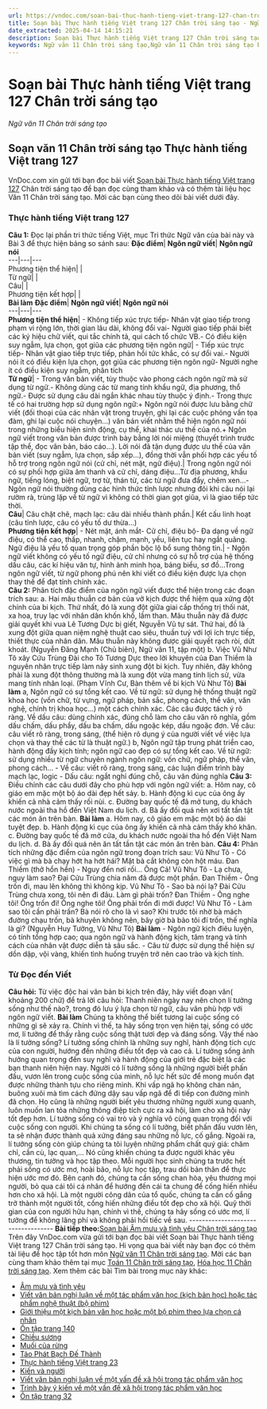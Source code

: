 ```yaml
---
url: https://vndoc.com/soan-bai-thuc-hanh-tieng-viet-trang-127-chan-troi-sang-tao-298215
title: Soạn bài Thực hành tiếng Việt trang 127 Chân trời sáng tạo - Ngữ văn 11 Chân trời sáng tạo - VnDoc.com
date_extracted: 2025-04-14 14:15:21
description: Soạn bài Thực hành tiếng Việt trang 127 Chân trời sáng tạo được VnDoc.com tổng hợp và gửi tới bạn đọc cùng tham khảo nhé.
keywords: Ngữ văn 11 Chân trời sáng tạo,Ngữ văn 11 Chân trời sáng tạo bài Thực hành tiếng việt trang 127,Soạn văn 11 Chân trời sáng tạo,văn 11 Chân trời sáng tạo,soạn văn 11 Chân trời,ngữ văn 11 Chân trời,Soạn bài Thực hành tiếng Việt trang 127 Chân trời sáng tạo,Soạn bài Thực hành tiếng Việt trang 127,Soạn văn Thực hành tiếng Việt trang 127,Thực hành tiếng Việt trang 127
---
```


# Soạn bài Thực hành tiếng Việt trang 127 Chân trời sáng tạo
 _Ngữ văn 11 Chân trời sáng tạo_
## Soạn văn 11 Chân trời sáng tạo Thực hành tiếng Việt trang 127
VnDoc.com xin gửi tới bạn đọc bài viết [Soạn bài Thực hành tiếng Việt trang 127](<https://vndoc.com/soan-bai-thuc-hanh-tieng-viet-trang-127-chan-troi-sang-tao-298215>) Chân trời sáng tạo để bạn đọc cùng tham khảo và có thêm tài liệu học Văn 11 Chân trời sáng tạo. Mời các bạn cùng theo dõi bài viết dưới đây.
### Thực hành tiếng Việt trang 127
**Câu 1:** Đọc lại phần tri thức tiếng Việt, mục Tri thức Ngữ văn của bài này và Bài 3 để thực hiện bảng so sánh sau:
**Đặc điểm**| **Ngôn ngữ viết**| **Ngôn ngữ nói**  
---|---|---  
Phương tiện thể hiện| |   
Từ ngữ| |   
Câu| |   
Phương tiện kết hợp| |   
**Bài làm**
**Đặc điểm**| **Ngôn ngữ viết**| **Ngôn ngữ nói**  
---|---|---  
**Phương tiện thể hiện**|  \- Không tiếp xúc trực tiếp\- Nhân vật giao tiếp trong phạm vi rộng lớn, thời gian lâu dài, không đổi vai\- Người giao tiếp phải biết các ký hiệu chữ viết, qui tắc chính tả, qui cách tổ chức VB.\- Có điều kiện suy ngẫm, lựa chọn, gọt giũa các phương tiện ngôn ngữ| \- Tiếp xúc trực tiếp\- Nhân vật giao tiếp trực tiếp, phản hồi tức khắc, có sự đổi vai.\- Người nói ít có điều kiện lựa chọn, gọt giũa các phương tiện ngôn ngữ\- Người nghe ít có điều kiện suy ngẫm, phân tích  
**Từ ngữ**|  \- Trong văn bản viết, tùy thuộc vào phong cách ngôn ngữ mà sử dụng từ ngữ.\- Không dùng các từ mang tính khẩu ngữ, địa phương, thổ ngữ.\- Được sử dụng câu dài ngắn khác nhau tùy thuộc ý định.\- Trong thực tế có hai trường hợp sử dụng ngôn ngữ:\+ Ngôn ngữ nói được lưu bằng chữ viết \(đối thoại của các nhân vật trong truyện, ghi lại các cuộc phỏng vấn tọa đàm, ghi lại cuộc nói chuyện...\) văn bản viết nhằm thể hiện ngôn ngữ nói trong những biểu hiện sinh động, cụ thể, khai thác ưu thế của nó.\+ Ngôn ngữ viết trong văn bản được trình bày bằng lời nói miệng \(thuyết trình trước tập thể, đọc văn bản, báo cáo...\). Lời nói đã tận dụng được ưu thế của văn bản viết \(suy ngẫm, lựa chọn, sắp xếp...\), đồng thời vẫn phối hợp các yếu tố hỗ trợ trong ngôn ngữ nói \(cử chỉ, nét mặt, ngữ điệu\).| Trong ngôn ngữ nói có sự phối hợp giữa âm thanh và cử chỉ, dáng điệu…Từ địa phương, khẩu ngữ, tiếng lóng, biệt ngữ, trợ từ, thán từ, các từ ngữ đưa đẩy, chêm xen…\- Ngôn ngữ nói thường dùng các hình thức tỉnh lược nhưng đôi khi câu nói lại rườm rà, trùng lặp về từ ngữ vì không có thời gian gọt giũa, vì là giao tiếp tức thời.  
**Câu**|  Câu chặt chẽ, mạch lạc: câu dài nhiều thành phần.| Kết cấu linh hoạt \(câu tỉnh lược, câu có yếu tố dư thừa…\)  
**Phương tiện kết hợp**|  \- Nét mặt, ánh mắt\- Cử chỉ, điệu bộ\- Đa dạng về ngữ điệu, có thể cao, thấp, nhanh, chậm, mạnh, yếu, liên tục hay ngắt quãng. Ngữ điệu là yếu tố quan trọng góp phần bộc lộ bổ sung thông tin.| \- Ngôn ngữ viết không có yếu tố ngữ điệu, cử chỉ nhưng có sự hỗ trợ của hệ thống dấu câu, các kí hiệu văn tự, hình ảnh minh họa, bảng biểu, sơ đồ…Trong ngôn ngữ viết, từ ngữ phong phú nên khi viết có điều kiện được lựa chọn thay thế để đạt tính chính xác.  
**Câu 2:** Phân tích đặc điểm của ngôn ngữ viết được thể hiện trong các đoạn trích sau:
a. Hai mâu thuẫn cơ bản của vở kịch được thể hiệm qua xứng đột chính của bi kịch. Thứ nhất, đó là xung đột giữa giai cấp thống trị thối nát, xa hoa, truy lạc với nhân dân khốn khổ, lầm than. Mãu thuẫn này đã được giải quyết khi vua Lê Tương Dực bị giết, Nguyễn Vũ tự sát. Thứ hai, đồ là xung đột giữa quan niệm nghệ thuật cao siêu, thuần tuý với lợi ích trực tiếp, thiết thực của nhân dân. Mâu thuẫn này không được giải quyết rạch ròi, dứt khoát.
\(Nguyễn Đăng Mạnh \(Chủ biên\), Ngữ văn 11, tập một\)
b. Việc Vũ Như Tô xây Cứu Trùng Đài cho Tô Tương Dực theo lời khuyên của Đan Thiềm là nguyên nhân trực tiếp làm nảy sinh xung đột bi kịch. Tuy nhiên, đây không phải là xung đột thông thường mà là xung đột vừa mang tính lịch sử, vừa mang tính nhân loại.
\(Phạm Vĩnh Cư, Bàn thêm về bi kịch Vũ Như Tô\)
**Bài làm**
a, Ngôn ngữ có sự tổng kết cao. Về từ ngữ: sử dụng hệ thống thuật ngữ khoa học \(vốn chữ, từ vựng, ngữ pháp, bản sắc, phong cách, thể văn, văn nghệ, chính trị khoa học…\) một cách chính xác. Các câu được tách ý rõ ràng. Về dấu câu: dùng chính xác, đúng chỗ làm cho câu văn rõ nghĩa, gồm dấu chấm, dấu phẩy, dấu ba chấm, dấu ngoặc kép, dấu ngoặc đơn. Về câu: câu viết rõ ràng, trong sáng, \(thể hiện rõ dụng ý của người viết về việc lựa chọn và thay thế các từ là thuật ngữ.\)
b, Ngôn ngữ tập trung phát triển cao, hành động đầy kịch tính; ngôn ngữ cao đẹp có sự tổng kết cao. Về từ ngữ: sử dụng nhiều từ ngữ chuyên ngành ngôn ngữ: vốn chữ, ngữ pháp, thể văn, phong cách…
\- Về câu: viết rõ ràng, trong sáng, các luận điểm trình bày mạch lạc, logic
\- Dấu câu: ngắt nghỉ đúng chỗ, câu văn đúng nghĩa
**Câu 3:** Điều chỉnh các câu dưới đây cho phù hợp với ngôn ngữ viết:
a. Hôm nay, cô giáo em mặc một bộ áo dài đẹp hết sảy.
b. Hành động kì cục của ông ấy khiến cả nhà cảm thấy rối nùi.
c. Đường bay quốc tế đã mở tung, du khách nước ngoài tha hồ đến Việt Nam du lịch.
d. Bà ấy đối quá nên xơi tất tần tật các món ăn trên bàn.
**Bài làm**
a. Hôm nay, cô giáo em mặc một bộ áo dài tuyệt đẹp.
b. Hành động kì cục của ông ấy khiến cả nhà cảm thấy khó khăn.
c. Đường bay quốc tế đã mở cửa, du khách nước ngoài tha hồ đến Việt Nam du lịch.
d. Bà ấy đối quá nên ăn tất tần tật các món ăn trên bàn.
**Câu 4:** Phân tích những đặc điểm của ngôn ngữ trong đoạn trích sau:
Vũ Như Tô - Có việc gì mà bà chạy hớt ha hớt hái? Mặt bà cắt không còn hột máu.
Đan Thiềm \(thở hổn hển\) - Nguy đến nơi rối... Ông Cả\!
Vũ Như Tô - Lạ chưa, nguy làm sao? Đại Cửu Trùng chia năm đã được một phần.
Đan Thiềm - Ông trốn đi, mau lên không thì không kịp.
Vũ Như Tô - Sao bà nói lạ? Đài Cửu Trùng chưa xong, tôi nên đi đâu. Làm gì phải trốn?
Đan Thiềm - Ông nghe tôi\! Ông trốn đi\! Ông nghe tôi\! Ông phải trốn đi mới được\!
Vũ Như Tô - Làm sao tôi cần phải trấn? Bà nói rõ cho là vì sao? Khi trước tôi nhờ bà mách đường chạu trốn, bà khuyên không nên, bây giờ bà bảo tôi đí trốn, thế nghĩa là gì?
\(Nguyễn Huy Tưởng, Vũ Như Tô\)
**Bài làm**
\- Ngôn ngữ kịch điêu luyện, có tính tổng hợp cao; qua ngôn ngữ và hành động kịch, tâm trạng và tính cách của nhân vật được diễn tả sâu sắc.
\- Câu từ được sử dụng thể hiện sự dồn dập, vội vàng, khiến tình huống truyện trở nên cao trào và kịch tính.
### Từ Đọc đến Viết
**Câu hỏi:** Từ việc độc hai văn bản bi kịch trên đây, hãy viết đoạn văn\( khoảng 200 chữ\) để trả lời câu hỏi: Thanh niên ngày nay nên chọn lí tưởng sống như thế nào?, trong đó lưu ý lựa chọn từ ngữ, câu văn phù hợp với ngôn ngữ viết.
**Bài làm**
Chúng ta không thể biết tương lai cuộc sống có những gì sẽ xảy ra. Chính vì thế, ta hãy sống trọn vẹn hiện tại, sống có ước mơ, lí tưởng để thấy rằng cuộc sống thật tươi đẹp và đáng sống. Vậy thế nào là lí tưởng sống? Lí tưởng sống chính là những suy nghĩ, hành động tích cực của con người, hướng đến những điều tốt đẹp và cao cả. Lí tưởng sống ảnh hưởng quan trọng đến suy nghĩ và hành động của giới trẻ đặc biệt là các bạn thanh niên hiện nay. Người có lí tưởng sống là những người biết phấn đấu, vươn lên trong cuộc sống của mình, nỗ lực hết sức để mong muốn đạt được những thành tựu cho riêng mình. Khi vấp ngã họ không chán nản, buông xuôi mà tìm cách đứng dậy sau vấp ngã để đi tiếp con đường mình đã chọn. Họ cũng là những người biết yêu thương những người xung quanh, luôn muốn lan tỏa những thông điệp tích cực ra xã hội, làm cho xã hội này tốt đẹp hơn. Lí tưởng sống có vai trò và ý nghĩa vô cùng quan trọng đối với cuộc sống con người. Khi chúng ta sống có lí tưởng, biết phấn đấu vươn lên, ta sẽ nhận được thành quả xứng đáng sau những nỗ lực, cố gắng. Ngoài ra, lí tưởng sống còn giúp chúng ta tôi luyện những phẩm chất quý giá: chăm chỉ, cần cù, lạc quan,… Nó cũng khiến chúng ta được người khác yêu thương, tin tưởng và học tập theo. Mỗi người học sinh chúng ta trước hết phải sống có ước mơ, hoài bão, nỗ lực học tập, trau dồi bản thân để thực hiện ước mơ đó. Bên cạnh đó, chúng ta cần sống chan hòa, yêu thương mọi người, bỏ qua cái tôi cá nhân để hướng đến cái ta chung để cống hiến nhiều hơn cho xã hội. Là một người công dân của tổ quốc, chúng ta cần cố gắng trở thành một người tốt, cống hiến những điều tốt đẹp cho xã hội. Quỹ thời gian của con người hữu hạn, chính vì thế, chúng ta hãy sống có ước mơ, lí tưởng để không lãng phí và không phải hối tiếc về sau.
\-----------------------------------
**Bài tiếp theo:**[Soạn bài Âm mưu và tình yêu Chân trời sáng tạo](<https://vndoc.com/soan-bai-am-muu-va-tinh-yeu-chan-troi-sang-tao-298221>)
Trên đây VnDoc.com vừa gửi tới bạn đọc bài viết Soạn bài Thực hành tiếng Việt trang 127 Chân trời sáng tạo. Hi vọng qua bài viết này bạn đọc có thêm tài liệu để học tập tốt hơn môn [Ngữ văn 11 Chân trời sáng tạo](<https://vndoc.com/ngu-van-11-chan-troi-sang-tao>). Mời các bạn cùng tham khảo thêm tại mục [Toán 11 Chân trời sáng tạo](<https://vndoc.com/toan-11-chan-troi-sang-tao>), [Hóa học 11 Chân trời sáng tạo](<https://vndoc.com/hoa-hoc-11-chan-troi-sang-tao>).
Xem thêm các bài Tìm bài trong mục này khác:
  * [Âm mưu và tình yêu](</soan-bai-am-muu-va-tinh-yeu-chan-troi-sang-tao-298221>)
  * [Viết văn bản nghị luận về một tác phẩm văn học \(kịch bản học\) hoặc tác phẩm nghệ thuật \(bộ phim\)](</soan-bai-viet-van-ban-nghi-luan-ve-mot-tac-pham-van-hoc-kich-ban-hoc-hoac-tac-pham-nghe-thuat-bo-phim-298223>)
  * [Giới thiệu một kịch bản văn học hoặc một bộ phim theo lựa chọn cá nhân](</soan-bai-gioi-thieu-mot-kich-ban-van-hoc-hoac-mot-bo-phim-theo-lua-chon-ca-nhan-chan-troi-sang-tao-298227>)
  * [Ôn tập trang 140](</soan-bai-on-tap-trang-140-chan-troi-sang-tao-298230>)
  * [Chiều sương](</soan-bai-chieu-suong-chan-troi-sang-tao-304907>)
  * [Muối của rừng](</soan-bai-muoi-cua-rung-chan-troi-sang-tao-304916>)
  * [Tảo Phát Bạch Đế Thành](</soan-bai-tao-phat-bach-de-thanh-chan-troi-sang-tao-305054>)
  * [Thực hành tiếng Việt trang 23](</soan-bai-thuc-hanh-tieng-viet-trang-23-chan-troi-sang-tao-305056>)
  * [Kiến và người](</soan-bai-kien-va-nguoi-chan-troi-sang-tao-305057>)
  * [Viết văn bản nghị luận về một vấn đề xã hội trong tác phẩm văn học](</soan-bai-viet-van-ban-nghi-luan-ve-mot-van-de-xa-hoi-trong-tac-pham-van-hoc-chan-troi-sang-tao-305062>)
  * [Trình bày ý kiến về một vấn đề xã hội trong tác phẩm văn học](</soan-bai-trinh-bay-y-kien-ve-mot-van-de-xa-hoi-trong-tac-pham-van-hoc-chan-troi-sang-tao-305073>)
  * [Ôn tập trang 32](</soan-bai-on-tap-trang-32-chan-troi-sang-tao-305140>)

